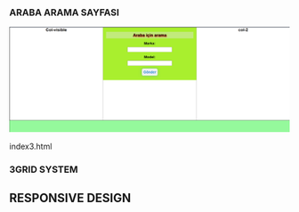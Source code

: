 ### ARABA ARAMA SAYFASI

<img src="./assets/3grid-system.png">

index3.html

### 3GRID SYSTEM

## RESPONSIVE DESIGN
